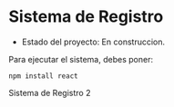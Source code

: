 
<h1> Sistema de Registro </h1>

- Estado del proyecto: En construccion.
  
Para ejecutar el sistema, debes poner:

```npm install react```

Sistema de Registro 2
